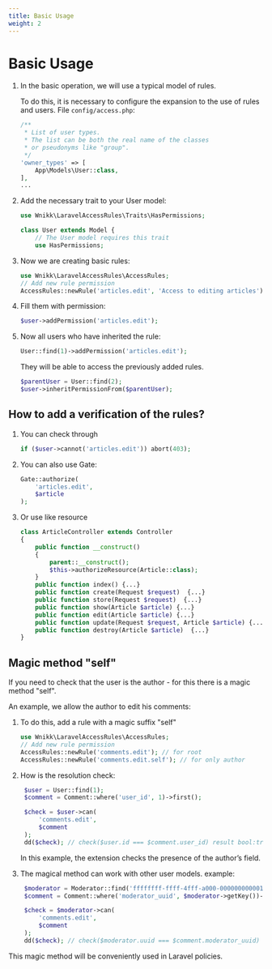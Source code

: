 ```yaml
---
title: Basic Usage
weight: 2
---
```


# Basic Usage

1. In the basic operation, we will use a typical model of rules.

    To do this, it is necessary to configure the expansion to the use of rules and users.
    File `config/access.php`:

    ```php
    /**
     * List of user types.
     * The list can be both the real name of the classes
     * or pseudonyms like "group".
     */
    'owner_types' => [
        App\Models\User::class,
    ],
    ...
    ```

2. Add the necessary trait to your User model:

    ```php
    use Wnikk\LaravelAccessRules\Traits\HasPermissions;
    
    class User extends Model {
        // The User model requires this trait
        use HasPermissions;
    ```

3. Now we are creating basic rules:

    ```php
    use Wnikk\LaravelAccessRules\AccessRules;
    // Add new rule permission
    AccessRules::newRule('articles.edit', 'Access to editing articles');
    ```

4. Fill them with permission:

    ```php
    $user->addPermission('articles.edit');
    ```


5. Now all users who have inherited the rule:

    ```php
    User::find(1)->addPermission('articles.edit');
    ```
    They will be able to access the previously added rules.

    ```php
    $parentUser = User::find(2);
    $user->inheritPermissionFrom($parentUser);
    ```

## How to add a verification of the rules?

1.  You can check through

    ```php
    if ($user->cannot('articles.edit')) abort(403);
    ```

2. You can also use Gate:

    ```php
    Gate::authorize(
        'articles.edit',
        $article
    );
    ```

3. Or use like resource

    ```php
    class ArticleController extends Controller
    {
        public function __construct()
        {
            parent::__construct();
            $this->authorizeResource(Article::class);
        }
        public function index() {...}
        public function create(Request $request)  {...}
        public function store(Request $request)  {...}
        public function show(Article $article) {...}
        public function edit(Article $article) {...}
        public function update(Request $request, Article $article) {...}
        public function destroy(Article $article)  {...}
    }
    ```

## Magic method "self"

If you need to check that the user is the author - for this there is a magic method "self".

An example, we allow the author to edit his comments:

1. To do this, add a rule with a magic suffix "self"

    ```php
    use Wnikk\LaravelAccessRules\AccessRules;
    // Add new rule permission
    AccessRules::newRule('comments.edit'); // for root
    AccessRules::newRule('comments.edit.self'); // for only author
    ```
2. How is the resolution check:

   ```php
    $user = User::find(1);
    $comment = Comment::where('user_id', 1)->first();

    $check = $user->can(
        'comments.edit',
        $comment
    );
    dd($check); // check($user.id === $comment.user_id) result bool:true
    ```
    In this example, the extension checks the presence of the author’s field.

3. The magical method can work with other user models. example:

   ```php
    $moderator = Moderator::find('ffffffff-ffff-4fff-a000-000000000001');
    $comment = Comment::where('moderator_uuid', $moderator->getKey())->first();

    $check = $moderator->can(
        'comments.edit',
        $comment
    );
    dd($check); // check($moderator.uuid === $comment.moderator_uuid) result bool:true
    ```

This magic method will be conveniently used in Laravel policies.
